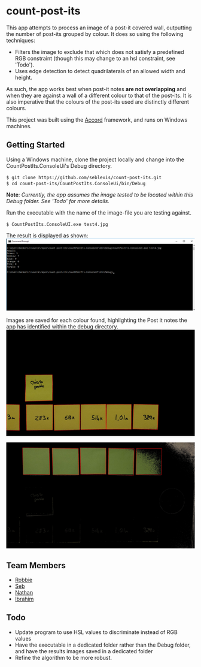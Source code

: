 # count-post-its 

This app attempts to process an image of a post-it covered wall, outputting the number of post-its grouped by colour. 
It does so using the following techniques:
* Filters the image to exclude that which does not satisfy a predefined RGB constraint (though this may change to an hsl constraint, see 'Todo').
* Uses edge detection to detect quadrilaterals of an allowed width and height.

As such, the app works best when post-it notes **are not overlapping** and when they are against a wall of a different colour to that of the post-its.
It is also imperative that the colours of the post-its used are distinctly different colours. 

This project was built using the [Accord](http://accord-framework.net/) framework, and runs on Windows machines.

## Getting Started

Using a Windows machine, clone the project locally and change into the CountPostIts.ConsoleUi's Debug directory.
```
$ git clone https://github.com/seblexis/count-post-its.git
$ cd count-post-its/CountPostIts.ConsoleUi/bin/Debug
```

**Note**: *Currently, the app assumes the image tested to be located within this Debug folder. See 'Todo' for more details.*

Run the executable with the name of the image-file you are testing against.
```
$ CountPostIts.ConsoleUI.exe test4.jpg
```
The result is displayed as shown:
![CounterResults](./readme/counter_results1.png)

Images are saved for each colour found, highlighting the Post it notes the app has identified within the debug directory.
![drawnResultsYellow](./readme/result_Yellow.jpg)

![drawnResultsGreen](./readme/result_Green.jpg)
## Team Members
* [Robbie](https://github.com/racldn)
* [Seb](https://github.com/seblexis)
* [Nathan](https://github.com/NathanQuayle)
* [Ibrahim](https://github.com/ibrahimLexis)

## Todo
* Update program to use HSL values to discriminate instead of RGB values
* Have the executable in a dedicated folder rather than the Debug folder, and have the results images saved in a dedicated folder
* Refine the algorithm to be more robust.



